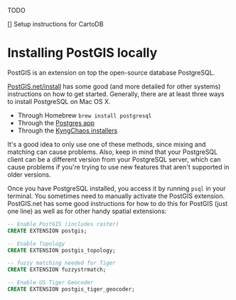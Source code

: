 TODO

[] Setup instructions for CartoDB

# Installing PostGIS locally

PostGIS is an extension on top the open-source database PostgreSQL.

[PostGIS.net/install](http://postgis.net/install/) has some good (and more detailed for other systems) instructions on how to get started. Generally, there are at least three ways to install PostgreSQL on Mac OS X. 

* Through Homebrew `brew install postgresql`
* Through the [Postgres app](http://postgresapp.com/)
* Through the [KyngChaos installers](http://www.kyngchaos.com/software/postgres)

It's a good idea to only use one of these methods, since mixing and matching can cause problems. Also, keep in mind that your PostgreSQL client can be a different version from your PostgreSQL server, which can cause problems if you're trying to use new features that aren't supported in older versions.

Once you have PostgreSQL installed, you access it by running `psql` in your terminal. You sometimes need to manually activate the PostGIS extension. PostGIS.net has some good instructions for how to do this for PostGIS (just one line) as well as for other handy spatial extensions:

```sql
-- Enable PostGIS (includes raster)
CREATE EXTENSION postgis;

-- Enable Topology
CREATE EXTENSION postgis_topology;

-- fuzzy matching needed for Tiger
CREATE EXTENSION fuzzystrmatch;

-- Enable US Tiger Geocoder
CREATE EXTENSION postgis_tiger_geocoder;
```
